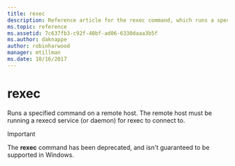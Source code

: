 ```yaml
---
title: rexec
description: Reference article for the rexec command, which runs a specified command on a remote host. This command has been deprecated and isn't guaranteed to be supported in future releases of Windows.
ms.topic: reference
ms.assetid: 7c637fb3-c92f-40bf-ad06-6330daaa3b5f
ms.author: daknappe
author: robinharwood
manager: mtillman
ms.date: 10/16/2017
---
```


# rexec

Runs a specified command on a remote host. The remote host must be running a rexecd service (or daemon) for rexec to connect to.

> [!IMPORTANT]
> The **rexec** command has been deprecated, and isn't guaranteed to be supported in Windows.
